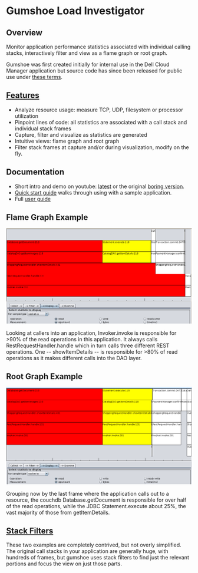 
Gumshoe Load Investigator 
=========================

Overview
--------

Monitor application performance statistics associated with individual calling stacks,
interactively filter and view as a flame graph or root graph.

Gumshoe was first created initially for internal use in the Dell Cloud Manager application but
source code has since been released for public use under [these terms](LICENSE.rst).  

[Features](docs/features.md)
--------

* Analyze resource usage: measure TCP, UDP, filesystem or processor utilization
* Pinpoint lines of code: all statistics are associated with a call stack and individual stack frames
* Capture, filter and visualize as statistics are generated
* Intuitive views: flame graph and root graph
* Filter stack frames at capture and/or during visualization, modify on the fly. 

Documentation
-------------

* Short intro and demo on youtube: [latest](https://www.youtube.com/watch?v=GGJFZfwXJ44) or the original [boring version](https://www.youtube.com/watch?v=1M9GX4ENMeI).
* [Quick start guide](QUICK-START.md) walks through using with a sample application.
* Full [user guide](docs/index.md)

Flame Graph Example
-------------------

![image](docs/flame-graph.png)

Looking at callers into an application, Invoker.invoke is responsible for >90% of the read operations
in this application.  It always calls RestRequestHandler.handle which in turn calls three different REST
operations.  One -- showItemDetails -- is responsible for >80% of read operations as it makes different calls
into the DAO layer.

Root Graph Example
------------------

![image](docs/root-graph.png)

Grouping now by the last frame where the application calls out to a resource,
the couchdb Database.getDocument is responsible for over half of the read operations,
while the JDBC Statement.execute about 25%, the vast majority of those from getItemDetails.

[Stack Filters](docs/filters.md)
-------------

These two examples are completely contrived, but not overly simplified.  The original call stacks in
your application are generally huge, with hundreds of frames, but gumshoe uses stack filters to find
just the relevant portions and focus the view on just those parts.
